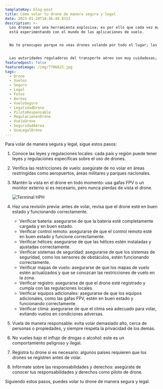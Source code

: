 ```yaml
---
templateKey: blog-post
title: Cómo volar tu drone de manera segura y legal
date: 2023-01-28T18:46:40.831Z
description: >-
  Los drones son una herramienta explosiva; es por ello que cada vez más gente
  está experimentando con el mundo de las aplicaciones de vuelo.


  No te preocupes porque no veas drones volando por todo el lugar; las operaciones están reguladas.


  Las autoridades reguladoras del transporte aéreo son muy cuidadosas; tus actividades son vigiladas y si encuentras algo fuera de lo normal, debes reportarlo.
featuredpost: false
featuredimage: /img/7706825.jpg
tags:
  - Drone
  - Vuelos
  - Seguro
  - Legal
  - Fotos
  - Aereas
  - VueloSeguro
  - LegalidadDrone
  - PilotoResponsable
  - RegulacionesDrone
  - VueloDrone
  - SeguridadAérea
  - UsoLegalDrone
---
```

Para volar de manera segura y legal, sigue estos pasos:

1. Conoce las leyes y regulaciones locales: cada país y región puede tener leyes y regulaciones específicas sobre el uso de drones.
2. Verifica las restricciones de vuelo: asegúrate de no volar en áreas restringidas como aeropuertos, áreas militares y parques nacionales.
3. Mantén la vista en el drone en todo momento: usa gafas FPV o un monitor externo si es necesario, pero nunca pierdas de vista el drone.

   ![Terminal HPH](/img/DJI_0374.jpeg "Cazando barcos en atraque al puerto de Lázaro Cárdenas")
4. Haz una revisión previa: antes de volar, revisa que el drone esté en buen estado y funcionando correctamente.

   * Verificar batería: asegurarse de que la batería esté completamente cargada y en buen estado.
   * Verificar control remoto: asegurarse de que el control remoto esté en buen estado y funcione correctamente.
   * Verificar hélices: asegurarse de que las hélices estén instaladas y ajustadas correctamente.
   * Verificar sistemas de seguridad: asegurarse de que los sistemas de seguridad, como los sensores de obstáculos, estén funcionando correctamente.
   * Verificar mapas de vuelo: asegurarse de que los mapas de vuelo estén actualizados y que se conozcan las restricciones de vuelo en la zona.
   * Verificar registro: asegurarse de que el drone esté registrado y cumpla con las regulaciones locales.
   * Verificar equipos adicionales: asegurarse de que los equipos adicionales, como las gafas FPV, estén en buen estado y funcionando correctamente.
   * Verificar clima: asegurarse de que el clima sea adecuado para volar, evitando vuelos en condiciones adversas.
5. Vuela de manera responsable: evita volar demasiado alto, cerca de personas o propiedades, y siempre respeta la privacidad de los demás.
6. No vueles bajo el influjo de drogas o alcohol: este es un comportamiento peligroso y ilegal.
7. Registra tu drone si es necesario: algunos países requieren que los drones se registren antes de volar.
8. Infórmate sobre las responsabilidades y derechos: asegúrate de conocer tus responsabilidades y derechos como piloto de drone.

Siguiendo estos pasos, puedes volar tu drone de manera segura y legal.